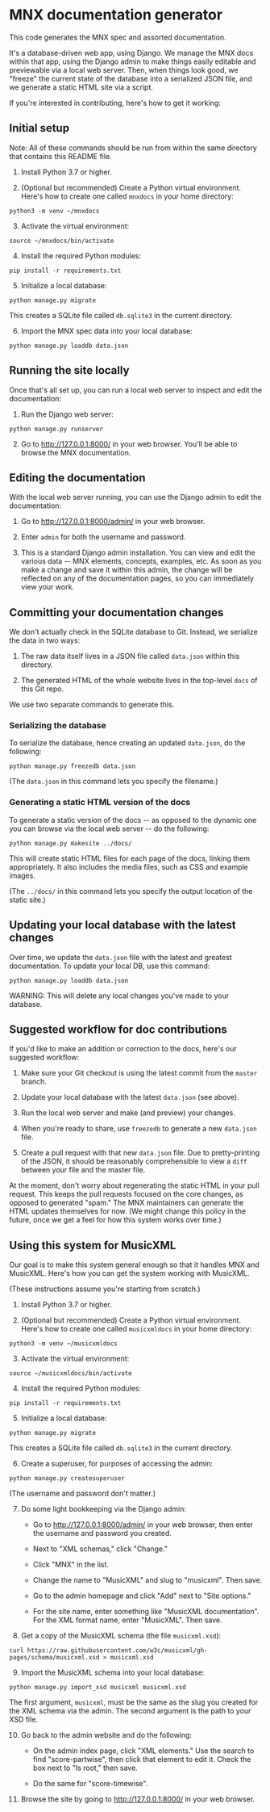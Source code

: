 # MNX documentation generator

This code generates the MNX spec and assorted documentation.

It's a database-driven web app, using Django. We manage the
MNX docs within that app, using the Django admin to make things
easily editable and previewable via a local web server. Then,
when things look good, we "freeze" the current state of the
database into a serialized JSON file, and we generate a static
HTML site via a script.

If you're interested in contributing, here's how to get it
working:

## Initial setup

Note: All of these commands should be run from within the
same directory that contains this README file.

1. Install Python 3.7 or higher.

2. (Optional but recommended) Create a Python virtual environment.
Here's how to create one called `mnxdocs` in your home directory:

```
python3 -m venv ~/mnxdocs
```

3. Activate the virtual environment:

```
source ~/mnxdocs/bin/activate
```

4. Install the required Python modules:

```
pip install -r requirements.txt
```

5. Initialize a local database:

```
python manage.py migrate
```

This creates a SQLite file called `db.sqlite3` in the current
directory.

6. Import the MNX spec data into your local database:

```
python manage.py loaddb data.json
```

## Running the site locally

Once that's all set up, you can run a local web server to
inspect and edit the documentation:

1. Run the Django web server:

```
python manage.py runserver
```

2. Go to http://127.0.0.1:8000/ in your web browser.
You'll be able to browse the MNX documentation.

## Editing the documentation

With the local web server running, you can use the
Django admin to edit the documentation:

1. Go to http://127.0.0.1:8000/admin/ in your web
browser.

2. Enter `admin` for both the username and password.

3. This is a standard Django admin installation. You
can view and edit the various data -- MNX elements,
concepts, examples, etc. As soon as you make a change
and save it within this admin, the change will be
reflected on any of the documentation pages, so you
can immediately view your work.

## Committing your documentation changes

We don't actually check in the SQLite database to Git.
Instead, we serialize the data in two ways:

1. The raw data itself lives in a JSON file called
`data.json` within this directory.

2. The generated HTML of the whole website lives
in the top-level `docs` of this Git repo.

We use two separate commands to generate this.

### Serializing the database

To serialize the database, hence creating an updated
`data.json`, do the following:

```
python manage.py freezedb data.json
```

(The `data.json` in this command lets you specify the
filename.)

### Generating a static HTML version of the docs

To generate a static version of the docs -- as opposed
to the dynamic one you can browse via the local web
server -- do the following:

```
python manage.py makesite ../docs/
```

This will create static HTML files for each page of the
docs, linking them appropriately. It also includes the
media files, such as CSS and example images.

(The `../docs/` in this command lets you specify the
output location of the static site.)

## Updating your local database with the latest changes

Over time, we update the `data.json` file with the
latest and greatest documentation. To update your local
DB, use this command:

```
python manage.py loaddb data.json
```

WARNING: This will delete any local changes you've made
to your database.

## Suggested workflow for doc contributions

If you'd like to make an addition or correction to the docs,
here's our suggested workflow:

1. Make sure your Git checkout is using the latest commit
from the `master` branch.

2. Update your local database with the latest `data.json`
(see above).

3. Run the local web server and make (and preview) your changes.

4. When you're ready to share, use `freezedb` to generate
a new `data.json` file.

5. Create a pull request with that new `data.json` file. Due
to pretty-printing of the JSON, it should be reasonably
comprehensible to view a `diff` between your file and the
master file.

At the moment, don't worry about regenerating the static HTML
in your pull request. This keeps the pull requests focused
on the core changes, as opposed to generated "spam." The MNX
maintainers can generate the HTML updates themselves for now.
(We might change this policy in the future, once we get a feel
for how this system works over time.)

## Using this system for MusicXML

Our goal is to make this system general enough so that it
handles MNX and MusicXML. Here's how you can get the system
working with MusicXML.

(These instructions assume you're starting from scratch.)

1. Install Python 3.7 or higher.

2. (Optional but recommended) Create a Python virtual environment.
Here's how to create one called `musicxmldocs` in your home directory:

```
python3 -m venv ~/musicxmldocs
```

3. Activate the virtual environment:

```
source ~/musicxmldocs/bin/activate
```

4. Install the required Python modules:

```
pip install -r requirements.txt
```

5. Initialize a local database:

```
python manage.py migrate
```

This creates a SQLite file called `db.sqlite3` in the current
directory.

6. Create a superuser, for purposes of accessing the admin:

```
python manage.py createsuperuser
```

(The username and password don't matter.)

7. Do some light bookkeeping via the Django admin:

    * Go to http://127.0.0.1:8000/admin/ in your web browser, then
      enter the username and password you created.

    * Next to "XML schemas," click "Change."

    * Click "MNX" in the list.

    * Change the name to "MusicXML" and slug to "musicxml". Then save.

    * Go to the admin homepage and click "Add" next to "Site options."

    * For the site name, enter something like "MusicXML documentation".
      For the XML format name, enter "MusicXML". Then save.

8. Get a copy of the MusicXML schema (the file `musicxml.xsd`):

```
curl https://raw.githubusercontent.com/w3c/musicxml/gh-pages/schema/musicxml.xsd > musicxml.xsd
```

9. Import the MusicXML schema into your local database:

```
python manage.py import_xsd musicxml musicxml.xsd
```

The first argument, `musicxml`, must be the same as the slug you
created for the XML schema via the admin. The second argument is
the path to your XSD file.

10. Go back to the admin website and do the following:

    * On the admin index page, click "XML elements." Use the search
      to find "score-partwise", then click that element to edit it.
      Check the box next to "Is root," then save.

    * Do the same for "score-timewise".

11. Browse the site by going to http://127.0.0.1:8000/ in
your web browser.
